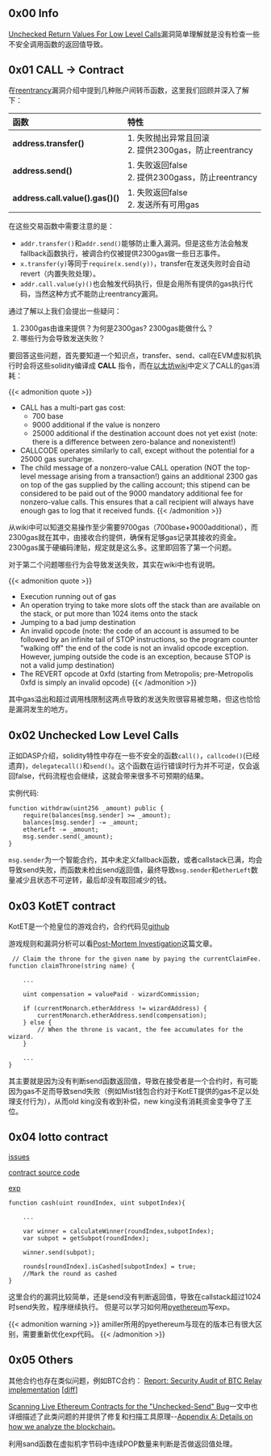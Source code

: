 # 


## 0x00 Info

[Unchecked Return Values For Low Level Calls](https://www.dasp.co/#item-4)漏洞简单理解就是没有检查一些不安全调用函数的返回值导致。

<!-- more -->

## 0x01 CALL -> Contract

在[reentrancy](https://houugen.fun/2018/07/20/DASP-Reentrancy-2/#more)漏洞介绍中提到几种账户间转币函数，这里我们回顾并深入了解下：

| 函数 | 特性 |
| :-- | :-- |
| **address.transfer()** | 1. 失败抛出异常且回滚 <br> 2. 提供2300gas，防止reentrancy|
| **address.send()** | 1. 失败返回false <br> 2. 提供2300gass，防止reentrancy |
| **address.call.value().gas()()** | 1. 失败返回false <br> 2. 发送所有可用gas |

在这些交易函数中需要注意的是：
* `addr.transfer()`和`addr.send()`能够防止重入漏洞。但是这些方法会触发fallback函数执行，被调合约仅被提供2300gas做一些日志事件。
* `x.transfer(y)`等同于`require(x.send(y))`，transfer在发送失败时会自动revert（内置失败处理）。
* `addr.call.value(y)()`也会触发代码执行，但是会用所有提供的gas执行代码，当然这种方式不能防止reentrancy漏洞。

通过了解以上我们会提出一些疑问：
1. 2300gas由谁来提供？为何是2300gas? 2300gas能做什么？
2. 哪些行为会导致发送失败？

要回答这些问题，首先要知道一个知识点，transfer、send、call在EVM虚拟机执行时会将这些solidity编译成 **CALL** 指令，而在[以太坊wiki](https://github.com/ethereum/wiki/wiki/Subtleties)中定义了CALL的gas消耗：

{{< admonition quote >}}
* CALL has a multi-part gas cost:
   + 700 base
   + 9000 additional if the value is nonzero
   + 25000 additional if the destination account does not yet exist (note: there is a difference between zero-balance and nonexistent!)
* CALLCODE operates similarly to call, except without the potential for a 25000 gas surcharge.
* The child message of a nonzero-value CALL operation (NOT the top-level message arising from a transaction!) gains an additional 2300 gas on top of the gas supplied by the calling account; this stipend can be considered to be paid out of the 9000 mandatory additional fee for nonzero-value calls. This ensures that a call recipient will always have enough gas to log that it received funds.
{{< /admonition >}}

从wiki中可以知道交易操作至少需要9700gas（700base+9000additional），而2300gas就在其中，由接收合约提供，确保有足够gas记录其接收的资金。2300gas属于硬编码津贴，规定就是这么多。这里即回答了第一个问题。

对于第二个问题哪些行为会导致发送失败，其实在wiki中也有说明。

{{< admonition quote >}}
   * Execution running out of gas
   * An operation trying to take more slots off the stack than are available on the stack, or put more than 1024 items onto the stack
   * Jumping to a bad jump destination
   * An invalid opcode (note: the code of an account is assumed to be followed by an infinite tail of STOP instructions, so the program counter "walking off" the end of the code is not an invalid opcode exception. However, jumping outside the code is an exception, because STOP is not a valid jump destination)
   * The REVERT opcode at 0xfd (starting from Metropolis; pre-Metropolis 0xfd is simply an invalid opcode)
{{< /admonition >}}

其中gas溢出和超过调用栈限制这两点导致的发送失败很容易被忽略，但这也恰恰是漏洞发生的地方。

## 0x02 Unchecked Low Level Calls

正如DASP介绍，solidity特性中存在一些不安全的函数`call()`，`callcode()`(已经遗弃)，`delegatecall()`和`send()`。这个函数在运行错误时行为并不可逆，仅会返回false，代码流程也会继续，这就会带来很多不可预期的结果。

实例代码:
```solidity
function withdraw(uint256 _amount) public {
    require(balances[msg.sender] >= _amount);
    balances[msg.sender] -= _amount;
    etherLeft -= _amount;
    msg.sender.send(_amount);
}
```
`msg.sender`为一个智能合约，其中未定义fallback函数，或者callstack已满，均会导致send失败，而函数未检出send返回值，最终导致`msg.sender`和`etherLeft`数量减少且状态不可逆转，最后却没有取回减少的钱。

## 0x03 KotET contract

KotET是一个抢皇位的游戏合约，合约代码见[github](https://github.com/kieranelby/KingOfTheEtherThrone/blob/v0.4.0/contracts/KingOfTheEtherThrone.sol)

游戏规则和漏洞分析可以看[Post-Mortem Investigation](https://www.kingoftheether.com/postmortem.html)这篇文章。

```solidity
 // Claim the throne for the given name by paying the currentClaimFee.
function claimThrone(string name) {

    ...
    
    uint compensation = valuePaid - wizardCommission;

    if (currentMonarch.etherAddress != wizardAddress) {
        currentMonarch.etherAddress.send(compensation);
    } else {
        // When the throne is vacant, the fee accumulates for the wizard.
    }

    ...
}
```

其主要就是因为没有判断send函数返回值，导致在接受者是一个合约时，有可能因为gas不足而导致send失败（例如Mist钱包合约对于KotET提供的gas不足以处理支付行为），从而old king没有收到补偿，new king没有消耗资金变争夺了王位。

## 0x04 lotto contract

[issues](https://github.com/etherpot/contract/issues/1)

[contract source code](https://github.com/etherpot/contract/blob/f87501ddf319559346b2983b27770ace22771ad0/app/contracts/lotto.sol)

[exp](https://gist.github.com/amiller/665cc46970f2c0684d2a)

```solidity
function cash(uint roundIndex, uint subpotIndex){

    ...

    var winner = calculateWinner(roundIndex,subpotIndex);    
    var subpot = getSubpot(roundIndex);

    winner.send(subpot);

    rounds[roundIndex].isCashed[subpotIndex] = true;
    //Mark the round as cashed
}
```

这里合约的漏洞比较简单，还是send没有判断返回值，导致在callstack超过1024时send失败，程序继续执行。
但是可以学习如何用[pyethereum](https://github.com/ethereum/pyethereum)写exp。

{{< admonition warning >}}
amiller所用的pyethereum与现在的版本已有很大区别，需要重新优化exp代码。
{{< /admonition  >}}

## 0x05 Others

其他合约也存在类似问题，例如BTC合约：
[Report: Security Audit of BTC Relay implementation](http://soc1024.ece.illinois.edu/BTCRelayAudit.pdf) [[diff](https://github.com/ethereum/btcrelay/commit/26ee2bcc4468329939a3f093023496986c357074)]

[Scanning Live Ethereum Contracts for the "Unchecked-Send" Bug](http://hackingdistributed.com/2016/06/16/scanning-live-ethereum-contracts-for-bugs/)一文中也详细描述了此类问题的并提供了修复和扫描工具原理--[Appendix A: Details on how we analyze the blockchain](https://docs.google.com/document/d/1En0DjqmSpqVVxsdGAcJs4Rkw5IjxnUeTJMUVMhWum28/edit#heading=h.ezyax39wd5z6)。

利用sand函数在虚拟机字节码中连续POP数量来判断是否做返回值处理。






